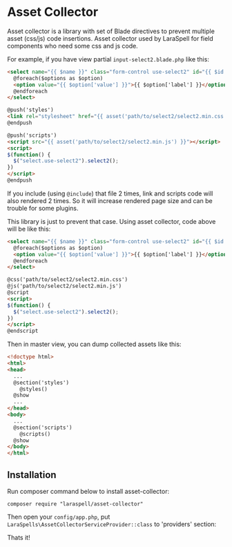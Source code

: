 Asset Collector
=====================================================

Asset collector is a library with set of Blade directives to prevent multiple asset (css/js) code insertions.
Asset collector used by LaraSpell for field components who need some css and js code.

For example, if you have view partial `input-select2.blade.php` like this:

```html
<select name="{{ $name }}" class="form-control use-select2" id="{{ $id }}">
  @foreach($options as $option)
  <option value="{{ $option['value'] }}">{{ $option['label'] }}</option>
  @endforeach
</select>

@push('styles')
<link rel="stylesheet" href="{{ asset('path/to/select2/select2.min.css') }}">
@endpush

@push('scripts')
<script src="{{ asset('path/to/select2/select2.min.js') }}"></script>
<script>
$(function() {
  $("select.use-select2").select2();
})
</script>
@endpush
```

If you include (using `@include`) that file 2 times, link and scripts code will also rendered 2 times.
So it will increase rendered page size and can be trouble for some plugins.

This library is just to prevent that case. Using asset collector, code above will be like this:

```html
<select name="{{ $name }}" class="form-control use-select2" id="{{ $id }}">
  @foreach($options as $option)
  <option value="{{ $option['value'] }}">{{ $option['label'] }}</option>
  @endforeach
</select>

@css('path/to/select2/select2.min.css')
@js('path/to/select2/select2.min.js')
@script
<script>
$(function() {
  $("select.use-select2").select2();
})
</script>
@endscript
```

Then in master view, you can dump collected assets like this:

```html
<!doctype html>
<html>
<head>
  ...
  @section('styles')
    @styles()
  @show
  ...
</head>
<body>
  ...
  @section('scripts')
    @scripts()
  @show
</body>
</html>
```

## Installation

Run composer command below to install asset-collector:

```
composer require "laraspell/asset-collector"
```

Then open your `config/app.php`, put `LaraSpells\AssetCollectorServiceProvider::class` to 'providers' section:

Thats it!
